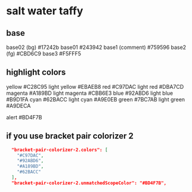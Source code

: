 # salt water taffy

## base

base02 (bg)       #17242b
base01            #243942
base1  (comment)  #759596
base2  (fg)       #CBD6C9
base3             #F5FFF5

## highlight colors

yellow            #C28C95
  light yellow      #EBAEB8
red               #C97DAC
  light red         #DBA7CD
magenta           #A189BD
  light magenta     #CBB6E3
blue              #92ABD6
  light blue        #B9D1FA
cyan              #62BACC
  light cyan        #A9E0EB
green             #7BC7AB
  light green       #A9DECA

alert             #BD4F7B


## if you use bracket pair colorizer 2
```json
  "bracket-pair-colorizer-2.colors": [
    "#C97DAC",
    "#92ABD6",
    "#A189BD",
    "#62BACC"
  ],
  "bracket-pair-colorizer-2.unmatchedScopeColor": "#BD4F7B",
```